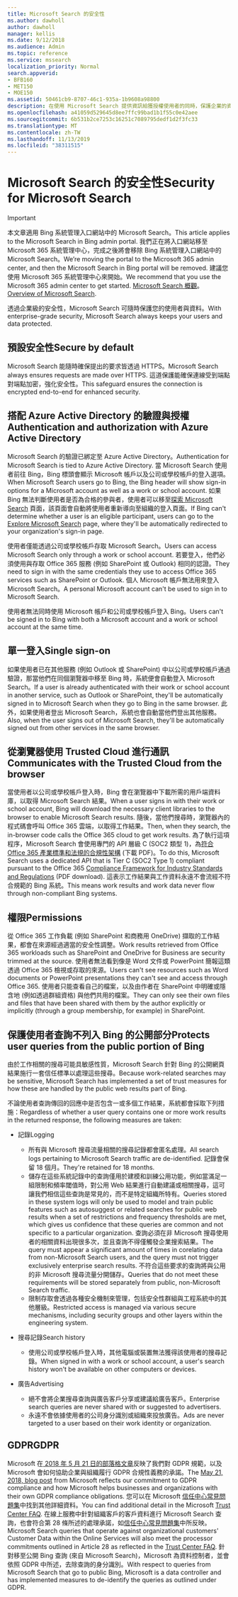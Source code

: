 ```yaml
---
title: Microsoft Search 的安全性
ms.author: dawholl
author: dawholl
manager: kellis
ms.date: 9/12/2018
ms.audience: Admin
ms.topic: reference
ms.service: mssearch
localization_priority: Normal
search.appverid:
- BFB160
- MET150
- MOE150
ms.assetid: 50461cb9-8707-46c1-935a-1b9608a98800
description: 在使用 Microsoft Search 提供資訊給獲授權使用者的同時，保護企業的資料與使用者
ms.openlocfilehash: a41059d529645d8ee7ffc99bad1b1f55c0e42aee
ms.sourcegitcommit: 6b531b2ce7253c16251c7089795dedf1d2f3fc33
ms.translationtype: MT
ms.contentlocale: zh-TW
ms.lasthandoff: 11/13/2019
ms.locfileid: "38311515"
---
```

# <a name="security-for-microsoft-search"></a><span data-ttu-id="a2614-103">Microsoft Search 的安全性</span><span class="sxs-lookup"><span data-stu-id="a2614-103">Security for Microsoft Search</span></span>

> [!IMPORTANT]
> <span data-ttu-id="a2614-104">本文章適用 Bing 系統管理入口網站中的 Microsoft Search。</span><span class="sxs-lookup"><span data-stu-id="a2614-104">This article applies to the Microsoft Search in Bing admin portal.</span></span> <span data-ttu-id="a2614-105">我們正在將入口網站移至 Microsoft 365 系統管理中心，完成之後將會移除 Bing 系統管理入口網站中的 Microsoft Search。</span><span class="sxs-lookup"><span data-stu-id="a2614-105">We’re moving the portal to the Microsoft 365 admin center, and then the Microsoft Search in Bing portal will be removed.</span></span> <span data-ttu-id="a2614-106">建議您使用 Microsoft 365 系統管理中心來開始。</span><span class="sxs-lookup"><span data-stu-id="a2614-106">We recommend that you use the Microsoft 365 admin center to get started.</span></span> <span data-ttu-id="a2614-107">[Microsoft Search 概觀](overview-microsoft-search.md)。</span><span class="sxs-lookup"><span data-stu-id="a2614-107">[Overview of Microsoft Search](overview-microsoft-search.md).</span></span>

<span data-ttu-id="a2614-108">透過企業級的安全性，Microsoft Search 可隨時保護您的使用者與資料。</span><span class="sxs-lookup"><span data-stu-id="a2614-108">With enterprise-grade security, Microsoft Search always keeps your users and data protected.</span></span>


## <a name="secure-by-default"></a><span data-ttu-id="a2614-109">預設安全性</span><span class="sxs-lookup"><span data-stu-id="a2614-109">Secure by default</span></span>

<span data-ttu-id="a2614-110">Microsoft Search 能隨時確保提出的要求皆透過 HTTPS。</span><span class="sxs-lookup"><span data-stu-id="a2614-110">Microsoft Search always ensures requests are made over HTTPS.</span></span> <span data-ttu-id="a2614-111">這道保護能確保連線受到端點對端點加密，強化安全性。</span><span class="sxs-lookup"><span data-stu-id="a2614-111">This safeguard ensures the connection is encrypted end-to-end for enhanced security.</span></span>
  
## <a name="authentication-and-authorization-with-azure-active-directory"></a><span data-ttu-id="a2614-112">搭配 Azure Active Directory 的驗證與授權</span><span class="sxs-lookup"><span data-stu-id="a2614-112">Authentication and authorization with Azure Active Directory</span></span>

<span data-ttu-id="a2614-113">Microsoft Search 的驗證已綁定至 Azure Active Directory。</span><span class="sxs-lookup"><span data-stu-id="a2614-113">Authentication for Microsoft Search is tied to Azure Active Directory.</span></span> <span data-ttu-id="a2614-114">當 Microsoft Search 使用者前往 Bing，Bing 標頭會顯示 Microsoft 帳戶以及公司或學校帳戶的登入選項。</span><span class="sxs-lookup"><span data-stu-id="a2614-114">When Microsoft Search users go to Bing, the Bing header will show sign-in options for a Microsoft account as well as a work or school account.</span></span> <span data-ttu-id="a2614-115">如果 Bing 無法判斷使用者是否為合格的參與者，使用者可以移至[探索 Microsoft Search](https://www.bing.com/business/explore) 頁面，該頁面會自動將使用者重新導向至組織的登入頁面。</span><span class="sxs-lookup"><span data-stu-id="a2614-115">If Bing can't determine whether a user is an eligible participant, users can go to the [Explore Microsoft Search](https://www.bing.com/business/explore) page, where they'll be automatically redirected to your organization's sign-in page.</span></span>
  
<span data-ttu-id="a2614-116">使用者僅能透過公司或學校帳戶存取 Microsoft Search。</span><span class="sxs-lookup"><span data-stu-id="a2614-116">Users can access Microsoft Search only through a work or school account.</span></span> <span data-ttu-id="a2614-117">若要登入，他們必須使用與存取 Office 365 服務 (例如 SharePoint 或 Outlook) 相同的認證。</span><span class="sxs-lookup"><span data-stu-id="a2614-117">They need to sign in with the same credentials they use to access Office 365 services such as SharePoint or Outlook.</span></span> <span data-ttu-id="a2614-118">個人 Microsoft 帳戶無法用來登入 Microsoft Search。</span><span class="sxs-lookup"><span data-stu-id="a2614-118">A personal Microsoft account can't be used to sign in to Microsoft Search.</span></span>
  
<span data-ttu-id="a2614-119">使用者無法同時使用 Microsoft 帳戶和公司或學校帳戶登入 Bing。</span><span class="sxs-lookup"><span data-stu-id="a2614-119">Users can't be signed in to Bing with both a Microsoft account and a work or school account at the same time.</span></span>
  
## <a name="single-sign-on"></a><span data-ttu-id="a2614-120">單一登入</span><span class="sxs-lookup"><span data-stu-id="a2614-120">Single sign-on</span></span>

<span data-ttu-id="a2614-121">如果使用者已在其他服務 (例如 Outlook 或 SharePoint) 中以公司或學校帳戶通過驗證，那當他們在同個瀏覽器中移至 Bing 時，系統便會自動登入 Microsoft Search。</span><span class="sxs-lookup"><span data-stu-id="a2614-121">If a user is already authenticated with their work or school account in another service, such as Outlook or SharePoint, they'll be automatically signed in to Microsoft Search when they go to Bing in the same browser.</span></span> <span data-ttu-id="a2614-122">此外，如果使用者登出 Microsoft Search，系統也會自動當他們登出其他服務。</span><span class="sxs-lookup"><span data-stu-id="a2614-122">Also, when the user signs out of Microsoft Search, they'll be automatically signed out from other services in the same browser.</span></span>
  
## <a name="communicates-with-the-trusted-cloud-from-the-browser"></a><span data-ttu-id="a2614-123">從瀏覽器使用 Trusted Cloud 進行通訊</span><span class="sxs-lookup"><span data-stu-id="a2614-123">Communicates with the Trusted Cloud from the browser</span></span>

<span data-ttu-id="a2614-124">當使用者以公司或學校帳戶登入時，Bing 會在瀏覽器中下載所需的用戶端資料庫，以取得 Microsoft Search 結果。</span><span class="sxs-lookup"><span data-stu-id="a2614-124">When a user signs in with their work or school account, Bing will download the necessary client libraries to the browser to enable Microsoft Search results.</span></span> <span data-ttu-id="a2614-125">隨後，當他們搜尋時，瀏覽器內的程式碼會呼叫 Office 365 雲端，以取得工作結果。</span><span class="sxs-lookup"><span data-stu-id="a2614-125">Then, when they search, the in-browser code calls the Office 365 cloud to get work results.</span></span> <span data-ttu-id="a2614-126">為了執行這項程序，Microsoft Search 會使用專門的 API 層級 C (SOC2 類型 1)，為[符合 Office 365 產業標準和法規的合規性架構](https://download.microsoft.com/download/B/2/7/B27B3EF3-8849-4C18-8BA4-5AD755728620/Compliance%20Framework_customer%20guidance.pdf) (下載 PDF)。</span><span class="sxs-lookup"><span data-stu-id="a2614-126">To do this, Microsoft Search uses a dedicated API that is Tier C (SOC2 Type 1) compliant pursuant to the Office 365 [Compliance Framework for Industry Standards and Regulations](https://download.microsoft.com/download/B/2/7/B27B3EF3-8849-4C18-8BA4-5AD755728620/Compliance%20Framework_customer%20guidance.pdf) (PDF download).</span></span> <span data-ttu-id="a2614-127">這表示工作結果與工作資料永遠不會流經不符合規範的 Bing 系統。</span><span class="sxs-lookup"><span data-stu-id="a2614-127">This means work results and work data never flow through non-compliant Bing systems.</span></span> 
  
## <a name="permissions"></a><span data-ttu-id="a2614-128">權限</span><span class="sxs-lookup"><span data-stu-id="a2614-128">Permissions</span></span>

<span data-ttu-id="a2614-129">從 Office 365 工作負載 (例如 SharePoint 和商務用 OneDrive) 擷取的工作結果，都會在來源經過適當的安全性調整。</span><span class="sxs-lookup"><span data-stu-id="a2614-129">Work results retrieved from Office 365 workloads such as SharePoint and OneDrive for Business are security trimmed at the source.</span></span> <span data-ttu-id="a2614-130">使用者無法看到像是 Word 文件或 PowerPoint 簡報這類透過 Office 365 檢視或存取的來源。</span><span class="sxs-lookup"><span data-stu-id="a2614-130">Users can't see resources such as Word documents or PowerPoint presentations they can't see and access through Office 365.</span></span> <span data-ttu-id="a2614-131">使用者只能查看自己的檔案，以及由作者在 SharePoint 中明確或隱含地 (例如透過群組資格) 與他們共用的檔案。</span><span class="sxs-lookup"><span data-stu-id="a2614-131">They can only see their own files and files that have been shared with them by the author explicitly or implicitly (through a group membership, for example) in SharePoint.</span></span>
  
## <a name="protects-user-queries-from-the-public-portion-of-bing"></a><span data-ttu-id="a2614-132">保護使用者查詢不列入 Bing 的公開部分</span><span class="sxs-lookup"><span data-stu-id="a2614-132">Protects user queries from the public portion of Bing</span></span>

<span data-ttu-id="a2614-133">由於工作相關的搜尋可能具敏感性質，Microsoft Search 針對 Bing 的公開網頁結果施行一套信任標準以處理這些搜尋。</span><span class="sxs-lookup"><span data-stu-id="a2614-133">Because work-related searches may be sensitive, Microsoft Search has implemented a set of trust measures for how these are handled by the public web results part of Bing.</span></span>
  
<span data-ttu-id="a2614-134">不論使用者查詢傳回的回應中是否包含一或多個工作結果，系統都會採取下列措施：</span><span class="sxs-lookup"><span data-stu-id="a2614-134">Regardless of whether a user query contains one or more work results in the returned response, the following measures are taken:</span></span>
  
- <span data-ttu-id="a2614-135">記錄</span><span class="sxs-lookup"><span data-stu-id="a2614-135">Logging</span></span> 
  - <span data-ttu-id="a2614-136">所有與 Microsoft 搜尋流量相關的搜尋記錄都會匿名處理。</span><span class="sxs-lookup"><span data-stu-id="a2614-136">All search logs pertaining to Microsoft Search traffic are de-identified.</span></span> <span data-ttu-id="a2614-137">記錄會保留 18 個月。</span><span class="sxs-lookup"><span data-stu-id="a2614-137">They're retained for 18 months.</span></span>
  - <span data-ttu-id="a2614-138">儲存在這些系統記錄中的查詢僅用於建模和訓練公用功能，例如當滿足一組限制和頻率閾值時，對公用 Web 結果進行自動建議或相關搜尋，這可讓我們相信這些查詢是常見的，而不是特定組織所特有。</span><span class="sxs-lookup"><span data-stu-id="a2614-138">Queries stored in these system logs will only be used to model and train public features such as autosuggest or related searches for public web results when a set of restrictions and frequency thresholds are met, which gives us confidence that these queries are common and not specific to a particular organization.</span></span> <span data-ttu-id="a2614-139">查詢必須在非 Microsoft 搜尋使用者的相關資料出現很多次，並且查詢不得僅觸發企業搜索結果。</span><span class="sxs-lookup"><span data-stu-id="a2614-139">The query must appear a significant amount of times in corelating data from non-Microsoft Search users, and the query must not trigger exclusively enterprise search results.</span></span> <span data-ttu-id="a2614-140">不符合這些要求的查詢將與公用的非 Microsoft 搜尋流量分開儲存。</span><span class="sxs-lookup"><span data-stu-id="a2614-140">Queries that do not meet these requirements will be stored separately from public, non-Microsoft Search traffic.</span></span>
  - <span data-ttu-id="a2614-141">限制存取會透過各種安全機制來管理，包括安全性群組與工程系統中的其他層級。</span><span class="sxs-lookup"><span data-stu-id="a2614-141">Restricted access is managed via various secure mechanisms, including security groups and other layers within the engineering system.</span></span>
- <span data-ttu-id="a2614-142">搜尋記錄</span><span class="sxs-lookup"><span data-stu-id="a2614-142">Search history</span></span>    
  - <span data-ttu-id="a2614-143">使用公司或學校帳戶登入時，其他電腦或裝置無法獲得該使用者的搜尋記錄。</span><span class="sxs-lookup"><span data-stu-id="a2614-143">When signed in with a work or school account, a user's search history won't be available on other computers or devices.</span></span>
 
- <span data-ttu-id="a2614-144">廣告</span><span class="sxs-lookup"><span data-stu-id="a2614-144">Advertising</span></span>   
  - <span data-ttu-id="a2614-145">絕不會將企業搜尋查詢與廣告客戶分享或建議給廣告客戶。</span><span class="sxs-lookup"><span data-stu-id="a2614-145">Enterprise search queries are never shared with or suggested to advertisers.</span></span>
  - <span data-ttu-id="a2614-146">永遠不會依據使用者的公司身分識別或組織來投放廣告。</span><span class="sxs-lookup"><span data-stu-id="a2614-146">Ads are never targeted to a user based on their work identity or organization.</span></span>
    
## <a name="gdpr"></a><span data-ttu-id="a2614-147">GDPR</span><span class="sxs-lookup"><span data-stu-id="a2614-147">GDPR</span></span>

<span data-ttu-id="a2614-148">Microsoft 在[ 2018 年 5 月 21 日的部落格文章](https://blogs.microsoft.com/on-the-issues/2018/05/21/microsofts-commitment-to-gdpr-privacy-and-putting-customers-in-control-of-their-own-data/)反映了我們對 GDPR 規範，以及 Microsoft 會如何協助企業與組織履行 GDPR 合規性義務的承諾。</span><span class="sxs-lookup"><span data-stu-id="a2614-148">The [May 21, 2018, blog post](https://blogs.microsoft.com/on-the-issues/2018/05/21/microsofts-commitment-to-gdpr-privacy-and-putting-customers-in-control-of-their-own-data/) from Microsoft reflects our commitment to GDPR compliance and how Microsoft helps businesses and organizations with their own GDPR compliance obligations.</span></span> <span data-ttu-id="a2614-149">您可以在 Microsoft [信任中心常見問題集](https://www.microsoft.com/trustcenter/privacy/gdpr/gdpr-faqs)中找到其他詳細資料。</span><span class="sxs-lookup"><span data-stu-id="a2614-149">You can find additional detail in the Microsoft [Trust Center FAQ](https://www.microsoft.com/trustcenter/privacy/gdpr/gdpr-faqs).</span></span> <span data-ttu-id="a2614-150">在線上服務中針對組織客戶的客戶資料進行 Microsoft Search 查詢，也會符合第 28 條所述的處理承諾，如[信任中心常見問題集](https://www.microsoft.com/trustcenter/privacy/gdpr/gdpr-faqs)中所反映。</span><span class="sxs-lookup"><span data-stu-id="a2614-150">Microsoft Search queries that operate against organizational customers' Customer Data within the Online Services will also meet the processor commitments outlined in Article 28 as reflected in the [Trust Center FAQ](https://www.microsoft.com/trustcenter/privacy/gdpr/gdpr-faqs).</span></span> <span data-ttu-id="a2614-151">針對移至公開 Bing 查詢 (來自 Microsoft Search)，Microsoft 為資料控制者，並會依照 GDPR 中所述，去除查詢的身分識別。</span><span class="sxs-lookup"><span data-stu-id="a2614-151">With respect to queries from Microsoft Search that go to public Bing, Microsoft is a data controller and has implemented measures to de-identify the queries as outlined under GDPR.</span></span>